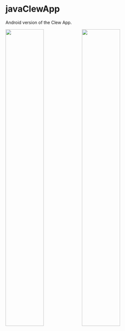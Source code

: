 # javaClewApp

Android version of the Clew App.

<img src="https://user-images.githubusercontent.com/60847314/149863252-9105251c-c0a5-4c83-8bb2-ad5d6b1ca852.png" width=50%><img src="https://user-images.githubusercontent.com/60847314/149863244-5fc176f1-c990-4ae5-9d7a-e10653fdc54f.png" width=50%>
